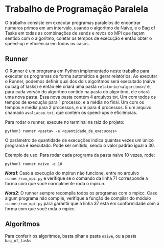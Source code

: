 # Trabalho de Programação Paralela

O trabalho consiste em executar programas paralelos de encontrar números primos em um intervalo, usando o algoritmo de Naive, e o Bag of Tasks em todas as combinações de sends
e revcs do MPI que façam sentido com o algoritmo, coletar os tempos de execução e então obter o speed-up e eficiência em todos os casos.

## Runner

O Runner é um programa em Python implementado neste trabalho para executar os programas de forma automática e gerar relatórios.
Ao executar o Runner, podemos definir qual dos dois algoritmos será executado (naive ou bag of tasks) e então ele criará uma pasta
`relatório/<algoritmo>/` e, para cada versão do algoritmo contido na pasta do algoritmo, ele criará uma nova pasta.
Essa nova pasta contém 4 arquivos txt. Um com todos os tempos de execução para 1 processo, e a média no final. Um com os tempos e média
para 2 processos, e um para 4 processos. E um arquivo chamado `avaliacao.txt`, que contém os speed-ups e eficiências.

Para rodar o runner, execute no terminal na raiz do projeto:

```
python3 runner <pasta> -e <quantidade_de_execucoes>
```

O parâmetro de quantidade de execuções indica quantas vezes um único programa é executado. Pode ser omitido, sendo o valor padrão igual a 30.

Exemplo de uso: Para rodar cada programa da pasta naive 10 vezes, rode:

```
python3 runner naive -e 10
```

***Nota1***: Caso a execução do mpirun não funcione, entre no arquivo `runner/run_mpi.py` e verifique se o comando da linha 71 corresponde a forma com que
você normalmente roda o mpirun.

***Nota2***: O runner sempre recompila todos os programas com o mpicc. Caso algum programa não compile, verifique a função de compilar do módulo `runner/run_mpi.py`
para garantir que a linha 37 está em conformidade com a forma com que você roda o mpicc.

## Algoritmos

Para conferir os algoritmos, basta olhar a pasta `naive`, ou a pasta `bag_of_tasks`

